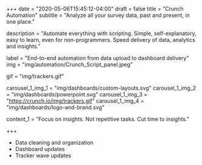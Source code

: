+++
date = "2020-05-06T15:45:12-04:00"
draft = false
title = "Crunch Automation"
subtitle = "Analyze all your survey data, past and present, in one place."

description = "Automate everything with scripting. Simple, self-explanatory, easy to learn, even for non-programmers. Speed delivery of data, analytics and insights."


label = "End-to-end automation  from data upload to dashboard delivery"
img = "img/automation/Crunch_Script_panel.jpeg"

gif = "img/trackers.gif"

carousel_1_img_1 = "img/dashboards/custom-layouts.svg"
carousel_1_img_2 = "img/dashboards/powerpoint.svg"
carousel_1_img_3 = "https://crunch.io/img/trackers.gif"
carousel_1_img_4 = "img/dashboards/logo-and-brand.svg"

content_1 = "Focus on insights. Not repetitive tasks. Cut time to insights."

+++

* Data cleaning and organization
* Dashboard updates
* Tracker wave updates

